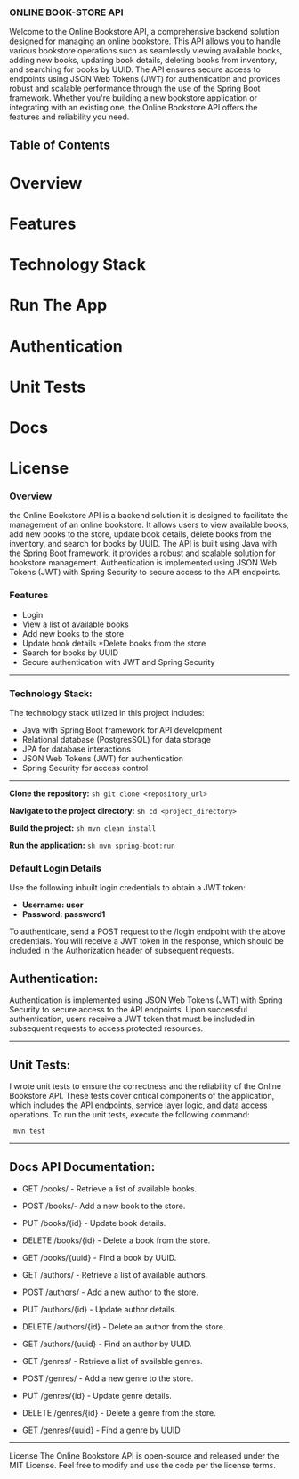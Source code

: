 ### ONLINE BOOK-STORE API

Welcome to the Online Bookstore API, 
a comprehensive backend solution designed for managing an online bookstore. 
This API allows you to handle various bookstore operations such as seamlessly 
viewing available books, adding new books, updating book details, 
deleting books from inventory, and searching for books by UUID. 
The API ensures secure access to endpoints using JSON Web Tokens (JWT) 
for authentication and provides robust and scalable performance through 
the use of the Spring Boot framework.
Whether you're building a new bookstore application or integrating with an existing one,
the Online Bookstore API offers the features and reliability you need.

## Table of Contents

# Overview
# Features
# Technology Stack
# Run The App
# Authentication
# Unit Tests
# Docs
# License


###  Overview 

the Online Bookstore API is a backend solution 
it is designed to facilitate the management of an online bookstore.
It allows users to view available books, 
add new books to the store, update book details,
delete books from the inventory, and search for books by UUID. 
The API is built using Java with the Spring Boot framework, 
it provides a robust and scalable solution for bookstore management. 
Authentication is implemented using JSON Web Tokens (JWT) 
with Spring Security to secure access to the API endpoints.

### Features
* Login 
* View a list of available books 
* Add new books to the store 
* Update book details *Delete books from the store 
* Search for books by UUID 
* Secure authentication with JWT and Spring Security
------------------
### Technology Stack:

The technology stack utilized in this project includes: 
* Java with Spring Boot framework for API development 
* Relational database (PostgresSQL) for data storage 
* JPA for database interactions 
* JSON Web Tokens (JWT) for authentication 
* Spring Security for access control

--------------
  **Clone the repository:**
    ```sh
    git clone <repository_url>
    ```

  **Navigate to the project directory:**
    ```sh
    cd <project_directory>
    ```

   **Build the project:**
    ```sh
   mvn clean install
    ```
    
   **Run the application:**
    ```sh
   mvn spring-boot:run
    ```

   ### Default Login Details
Use the following inbuilt login credentials to obtain a JWT token:
- **Username: user**
- **Password: password1**

To authenticate, send a POST request to the /login endpoint 
with the above credentials. You will receive a JWT token in the response,
which should be included in the Authorization header of subsequent requests.

  ## Authentication: 
Authentication is implemented using JSON Web Tokens (JWT) 
with Spring Security to secure access to the API endpoints. 
Upon successful authentication, users receive 
a JWT token that must be included in subsequent requests 
to access protected resources.

----------------
  ## Unit Tests: 
I wrote unit tests to ensure the correctness 
and the reliability of the Online Bookstore API. 
These tests cover critical components of the application,
which includes the API endpoints, service layer logic, and data access operations. 
To run the unit tests, execute the following command:
```sh
 mvn test

```
-------------
## Docs API Documentation: 
* GET /books/ - Retrieve a list of available books. 
* POST /books/- Add a new book to the store. 
* PUT /books/{id} - Update book details. 
* DELETE /books/{id} - Delete a book from the store. 
* GET /books/{uuid} - Find a book by UUID.


* GET /authors/ - Retrieve a list of available authors.
* POST /authors/ - Add a new author to the store.
* PUT /authors/{id} - Update author details.
* DELETE /authors/{id} - Delete an author from the store.
* GET /authors/{uuid} - Find an author by UUID.
  

*  GET /genres/ - Retrieve a list of available genres.
*  POST /genres/ - Add a new genre to the store.
*  PUT /genres/{id} - Update genre details.
*  DELETE /genres/{id} - Delete a genre from the store.
*  GET /genres/{uuid} - Find a genre by UUID
---------------
License The Online Bookstore API is open-source and released under the MIT License. 
Feel free to modify and use the code per the license terms.
